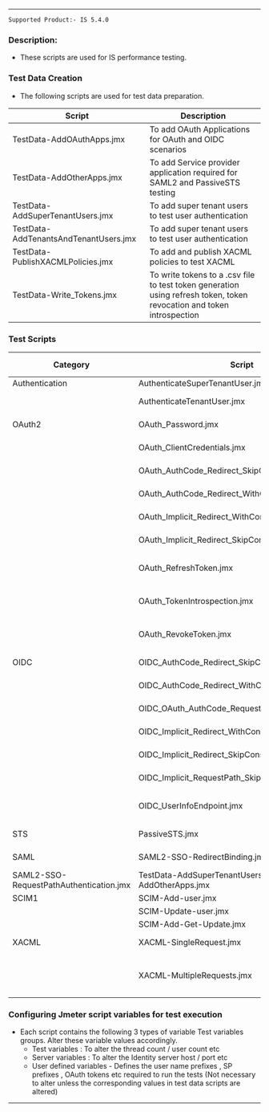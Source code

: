 -------------------------------------------------------------------------

    Supported Product:- IS 5.4.0

### Description:

- These scripts are used for IS performance testing.

### Test Data Creation
- The following scripts are used for test data preparation.

| Script | Description |
| ------ | ------ |
| TestData-AddOAuthApps.jmx | To add OAuth Applications for OAuth and OIDC scenarios |
| TestData-AddOtherApps.jmx | To add Service provider application required for SAML2 and PassiveSTS testing |
| TestData-AddSuperTenantUsers.jmx |  To add super tenant users to test user authentication |
|  TestData-AddTenantsAndTenantUsers.jmx| To add super tenant users to test user authentication |
| TestData-PublishXACMLPolicies.jmx | To add and publish XACML policies to test XACML |
| TestData-Write_Tokens.jmx | To write tokens to a .csv file to test token generation using refresh token, token revocation and token introspection |


### Test Scripts

| Category | Script | Test data script(s) | IS Configurations |
| ------ | ------ | ------ | ------ |
| Authentication | AuthenticateSuperTenantUser.jmx |TestData-AddSuperTenantUsers.jmx  |    |
|  | AuthenticateTenantUser.jmx | TestData-AddTenantsAndTenantUsers.jmx |  |
| OAuth2 |OAuth_Password.jmx  |TestData-AddSuperTenantUsers.jmx / TestData-AddOAuthApps.jmx |  |
|  | OAuth_ClientCredentials.jmx |TestData-AddSuperTenantUsers.jmx / TestData-AddOAuthApps.jmx  |  |
|  | OAuth_AuthCode_Redirect_SkipConsent.jmx |TestData-AddSuperTenantUsers.jmx / TestData-AddOAuthApps.jmx  | identity.xml : <SkipUserConsent>true</SkipUserConsent> | 
|  |OAuth_AuthCode_Redirect_WithConsent.jmx  | TestData-AddSuperTenantUsers.jmx / TestData-AddOAuthApps.jmx |  |
|  | OAuth_Implicit_Redirect_WithConsent.jmx | TestData-AddSuperTenantUsers.jmx / TestData-AddOAuthApps.jmx |  |
|  |OAuth_Implicit_Redirect_SkipConsent.jmx   |  TestData-AddSuperTenantUsers.jmx / TestData-AddOAuthApps.jmx | identity.xml : <SkipUserConsent>true</SkipUserConsent> |
|  | OAuth_RefreshToken.jmx  |  TestData-AddSuperTenantUsers.jmx / TestData-AddOAuthApps.jmx / TestData-Write_Tokens.jmx | identity.xml : <RenewRefreshTokenForRefreshGrant>false</RenewRefreshTokenForRefreshGrant> |
|  | OAuth_TokenIntrospection.jmx | TestData-AddSuperTenantUsers.jmx / TestData-AddOAuthApps.jmx / TestData-Write_Tokens.jmx |  |
|  | OAuth_RevokeToken.jmx | TestData-AddSuperTenantUsers.jmx / TestData-AddOAuthApps.jmx / TestData-Write_Tokens.jmx   |  |
|OIDC  | OIDC_AuthCode_Redirect_SkipConsent.jmx | TestData-AddSuperTenantUsers.jmx / TestData-AddOAuthApps.jmx | identity.xml : <SkipUserConsent>true</SkipUserConsent> |
|  | OIDC_AuthCode_Redirect_WithConsent.jmx |TestData-AddSuperTenantUsers.jmx / TestData-AddOAuthApps.jmx  |  |
|  |OIDC_OAuth_AuthCode_RequestPath_SkipConsent.jmx  | TestData-AddSuperTenantUsers.jmx / TestData-AddOAuthApps.jmx | identity.xml : <SkipUserConsent>true</SkipUserConsent> |
|  | OIDC_Implicit_Redirect_WithConsent.jmx |TestData-AddSuperTenantUsers.jmx / TestData-AddOAuthApps.jmx  |  |
|  |OIDC_Implicit_Redirect_SkipConsent.jmx  |TestData-AddSuperTenantUsers.jmx / TestData-AddOAuthApps.jmx  | identity.xml : <SkipUserConsent>true</SkipUserConsent> |
|  | OIDC_Implicit_RequestPath_SkipConsent.jmx |TestData-AddSuperTenantUsers.jmx / TestData-AddOAuthApps.jmx  | identity.xml : <SkipUserConsent>true</SkipUserConsent> |
|  |OIDC_UserInfoEndpoint.jmx   |TestData-AddSuperTenantUsers.jmx / TestData-AddOAuthApps.jmx / TestData-Write_Tokens.jmx   |  |
| STS | PassiveSTS.jmx | TestData-AddSuperTenantUsers.jmx / TestData-AddOtherApps.jmx |  |
| SAML| SAML2-SSO-RedirectBinding.jmx | TestData-AddSuperTenantUsers.jmx / TestData-AddOtherApps.jmx |  |
| SAML2-SSO-RequestPathAuthentication.jmx | TestData-AddSuperTenantUsers.jmx / TestData-AddOtherApps.jmx |  |  |
| SCIM1 |SCIM-Add-user.jmx  |  |  |
|  |SCIM-Update-user.jmx  |SCIM-Add-user.jmx  |  |
|  |SCIM-Add-Get-Update.jmx  |  |  |
| XACML | XACML-SingleRequest.jmx |Publish a single policy using TestData-PublishXACMLPolicies.jmx  |  |
|  | XACML-MultipleRequests.jmx |Use scripts provided in http://xacmlinfo.org/2013/10/15/xacml-pdp-performance-testing/ and create and publish 10000 policies |  |



### Configuring Jmeter script variables for test execution

- Each script contains the following 3 types of variable Test variables groups. Alter these variable values accordingly.
    * Test variables : To alter the thread count / user count etc
    * Server variables : To alter the Identity server host / port etc 
    * User defined variables - Defines the user name prefixes , SP prefixes , OAuth tokens etc required to run the tests (Not necessary to alter unless the corresponding values in test data scripts are altered)


-----------------------------------------------------------------------------

